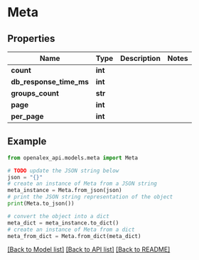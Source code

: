 # Meta


## Properties

Name | Type | Description | Notes
------------ | ------------- | ------------- | -------------
**count** | **int** |  | 
**db_response_time_ms** | **int** |  | 
**groups_count** | **str** |  | 
**page** | **int** |  | 
**per_page** | **int** |  | 

## Example

```python
from openalex_api.models.meta import Meta

# TODO update the JSON string below
json = "{}"
# create an instance of Meta from a JSON string
meta_instance = Meta.from_json(json)
# print the JSON string representation of the object
print(Meta.to_json())

# convert the object into a dict
meta_dict = meta_instance.to_dict()
# create an instance of Meta from a dict
meta_from_dict = Meta.from_dict(meta_dict)
```
[[Back to Model list]](../README.md#documentation-for-models) [[Back to API list]](../README.md#documentation-for-api-endpoints) [[Back to README]](../README.md)



